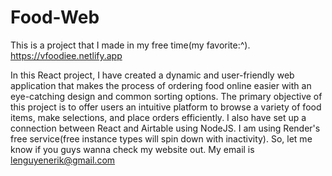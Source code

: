 # Food-Web
This is a project that I made in my free time(my favorite:^). 
https://vfoodiee.netlify.app

In this React project, I have created a dynamic and user-friendly web application that makes the process of ordering food online easier with an eye-catching design and common sorting options. The primary objective of this project is to offer users an intuitive platform to browse a variety of food items, make selections, and place orders efficiently. I also have set up a connection between React and Airtable using NodeJS. I am using Render's free service(free instance types will spin down with inactivity). So, let me know if you guys wanna check my website out. My email is lenguyenerik@gmail.com 
